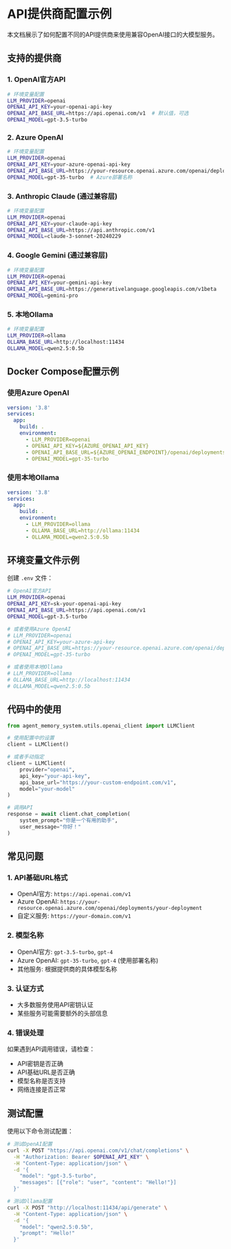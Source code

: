 # API提供商配置示例

本文档展示了如何配置不同的API提供商来使用兼容OpenAI接口的大模型服务。

## 支持的提供商

### 1. OpenAI官方API
```bash
# 环境变量配置
LLM_PROVIDER=openai
OPENAI_API_KEY=your-openai-api-key
OPENAI_API_BASE_URL=https://api.openai.com/v1  # 默认值，可选
OPENAI_MODEL=gpt-3.5-turbo
```

### 2. Azure OpenAI
```bash
# 环境变量配置
LLM_PROVIDER=openai
OPENAI_API_KEY=your-azure-openai-api-key
OPENAI_API_BASE_URL=https://your-resource.openai.azure.com/openai/deployments/your-deployment
OPENAI_MODEL=gpt-35-turbo  # Azure部署名称
```

### 3. Anthropic Claude (通过兼容层)
```bash
# 环境变量配置
LLM_PROVIDER=openai
OPENAI_API_KEY=your-claude-api-key
OPENAI_API_BASE_URL=https://api.anthropic.com/v1
OPENAI_MODEL=claude-3-sonnet-20240229
```

### 4. Google Gemini (通过兼容层)
```bash
# 环境变量配置
LLM_PROVIDER=openai
OPENAI_API_KEY=your-gemini-api-key
OPENAI_API_BASE_URL=https://generativelanguage.googleapis.com/v1beta
OPENAI_MODEL=gemini-pro
```

### 5. 本地Ollama
```bash
# 环境变量配置
LLM_PROVIDER=ollama
OLLAMA_BASE_URL=http://localhost:11434
OLLAMA_MODEL=qwen2.5:0.5b
```

## Docker Compose配置示例

### 使用Azure OpenAI
```yaml
version: '3.8'
services:
  app:
    build: .
    environment:
      - LLM_PROVIDER=openai
      - OPENAI_API_KEY=${AZURE_OPENAI_API_KEY}
      - OPENAI_API_BASE_URL=${AZURE_OPENAI_ENDPOINT}/openai/deployments/${AZURE_OPENAI_DEPLOYMENT}
      - OPENAI_MODEL=gpt-35-turbo
```

### 使用本地Ollama
```yaml
version: '3.8'
services:
  app:
    build: .
    environment:
      - LLM_PROVIDER=ollama
      - OLLAMA_BASE_URL=http://ollama:11434
      - OLLAMA_MODEL=qwen2.5:0.5b
```

## 环境变量文件示例

创建 `.env` 文件：

```bash
# OpenAI官方API
LLM_PROVIDER=openai
OPENAI_API_KEY=sk-your-openai-api-key
OPENAI_API_BASE_URL=https://api.openai.com/v1
OPENAI_MODEL=gpt-3.5-turbo

# 或者使用Azure OpenAI
# LLM_PROVIDER=openai
# OPENAI_API_KEY=your-azure-api-key
# OPENAI_API_BASE_URL=https://your-resource.openai.azure.com/openai/deployments/your-deployment
# OPENAI_MODEL=gpt-35-turbo

# 或者使用本地Ollama
# LLM_PROVIDER=ollama
# OLLAMA_BASE_URL=http://localhost:11434
# OLLAMA_MODEL=qwen2.5:0.5b
```

## 代码中的使用

```python
from agent_memory_system.utils.openai_client import LLMClient

# 使用配置中的设置
client = LLMClient()

# 或者手动指定
client = LLMClient(
    provider="openai",
    api_key="your-api-key",
    api_base_url="https://your-custom-endpoint.com/v1",
    model="your-model"
)

# 调用API
response = await client.chat_completion(
    system_prompt="你是一个有用的助手",
    user_message="你好！"
)
```

## 常见问题

### 1. API基础URL格式
- OpenAI官方: `https://api.openai.com/v1`
- Azure OpenAI: `https://your-resource.openai.azure.com/openai/deployments/your-deployment`
- 自定义服务: `https://your-domain.com/v1`

### 2. 模型名称
- OpenAI官方: `gpt-3.5-turbo`, `gpt-4`
- Azure OpenAI: `gpt-35-turbo`, `gpt-4` (使用部署名称)
- 其他服务: 根据提供商的具体模型名称

### 3. 认证方式
- 大多数服务使用API密钥认证
- 某些服务可能需要额外的头部信息

### 4. 错误处理
如果遇到API调用错误，请检查：
- API密钥是否正确
- API基础URL是否正确
- 模型名称是否支持
- 网络连接是否正常

## 测试配置

使用以下命令测试配置：

```bash
# 测试OpenAI配置
curl -X POST "https://api.openai.com/v1/chat/completions" \
  -H "Authorization: Bearer $OPENAI_API_KEY" \
  -H "Content-Type: application/json" \
  -d '{
    "model": "gpt-3.5-turbo",
    "messages": [{"role": "user", "content": "Hello!"}]
  }'

# 测试Ollama配置
curl -X POST "http://localhost:11434/api/generate" \
  -H "Content-Type: application/json" \
  -d '{
    "model": "qwen2.5:0.5b",
    "prompt": "Hello!"
  }'
``` 